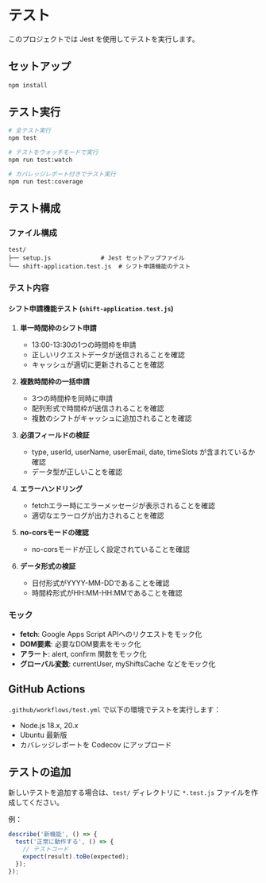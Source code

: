 # テスト

このプロジェクトでは Jest を使用してテストを実行します。

## セットアップ

```bash
npm install
```

## テスト実行

```bash
# 全テスト実行
npm test

# テストをウォッチモードで実行
npm run test:watch

# カバレッジレポート付きでテスト実行
npm run test:coverage
```

## テスト構成

### ファイル構成
```
test/
├── setup.js              # Jest セットアップファイル
└── shift-application.test.js  # シフト申請機能のテスト
```

### テスト内容

#### シフト申請機能テスト (`shift-application.test.js`)

1. **単一時間枠のシフト申請**
   - 13:00-13:30の1つの時間枠を申請
   - 正しいリクエストデータが送信されることを確認
   - キャッシュが適切に更新されることを確認

2. **複数時間枠の一括申請**
   - 3つの時間枠を同時に申請
   - 配列形式で時間枠が送信されることを確認
   - 複数のシフトがキャッシュに追加されることを確認

3. **必須フィールドの検証**
   - type, userId, userName, userEmail, date, timeSlots が含まれているか確認
   - データ型が正しいことを確認

4. **エラーハンドリング**
   - fetchエラー時にエラーメッセージが表示されることを確認
   - 適切なエラーログが出力されることを確認

5. **no-corsモードの確認**
   - no-corsモードが正しく設定されていることを確認

6. **データ形式の検証**
   - 日付形式がYYYY-MM-DDであることを確認
   - 時間枠形式がHH:MM-HH:MMであることを確認

### モック

- **fetch**: Google Apps Script APIへのリクエストをモック化
- **DOM要素**: 必要なDOM要素をモック化
- **アラート**: alert, confirm 関数をモック化
- **グローバル変数**: currentUser, myShiftsCache などをモック化

## GitHub Actions

`.github/workflows/test.yml` で以下の環境でテストを実行します：

- Node.js 18.x, 20.x
- Ubuntu 最新版
- カバレッジレポートを Codecov にアップロード

## テストの追加

新しいテストを追加する場合は、`test/` ディレクトリに `*.test.js` ファイルを作成してください。

例：
```javascript
describe('新機能', () => {
  test('正常に動作する', () => {
    // テストコード
    expect(result).toBe(expected);
  });
});
```